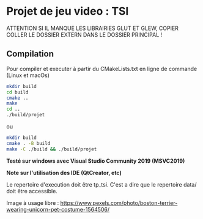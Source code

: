 # Projet de jeu video : TSI

ATTENTION SI IL MANQUE LES LIBRAIRIES GLUT ET GLEW, COPIER COLLER LE DOSSIER EXTERN DANS LE DOSSIER PRINCIPAL !

## Compilation

Pour compiler et executer à partir du CMakeLists.txt en ligne de commande (Linux et macOs)

```sh
mkdir build
cd build
cmake ..
make
cd ..
./build/projet
```

ou 

```sh
mkdir build
cmake . -B build
make -C ./build && ./build/projet
```

**Testé sur windows avec Visual Studio Community 2019 (MSVC2019)**

**Note sur l'utilisation des IDE (QtCreator, etc)**

Le repertoire d'execution doit être tp_tsi.
C'est a dire que le repertoire data/ doit être accessible.         

Image à usage libre : https://www.pexels.com/photo/boston-terrier-wearing-unicorn-pet-costume-1564506/
